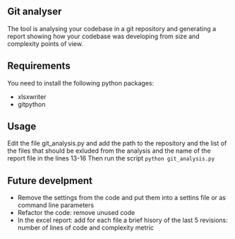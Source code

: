 ## Git analyser

The tool is analysing your codebase in a git repository and generating a report showing how your codebase was developing from size and complexity points of view.

## Requirements

You need to install the following python packages:

* xlsxwriter
* gitpython

## Usage

Edit the file git_analysis.py and add the path to the repository and the list of the files that should be exluded from the analysis and the name of the report file in the lines 13-16
Then run the script `python git_analysis.py`

## Future develpment

* Remove the settings from the code and put them into a settins file or as command line parameters
* Refactor the code: remove unused code
* In the excel report: add for each file a brief hisory of the last 5 revisions: number of lines of code and complexity metric